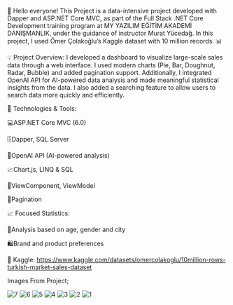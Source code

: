 👋 Hello everyone!
This Project is a data-intensive project developed with Dapper and ASP.NET Core MVC, as part of the Full Stack .NET Core Development training program at MY YAZILIM EĞİTİM AKADEMİ DANIŞMANLIK, under the guidance of instructor Murat Yücedağ. In this project, I used Ömer Çolakoğlu’s Kaggle dataset with 10 million records. 📊

💡 Project Overview:
I developed a dashboard to visualize large-scale sales data through a web interface. I used modern charts (Pie, Bar, Doughnut, Radar, Bubble) and added pagination support. Additionally, I integrated OpenAI API for AI-powered data analysis and made meaningful statistical insights from the data. I also added a searching feature to allow users to search data more quickly and efficiently.

🧰 Technologies & Tools:

💻ASP.NET Core MVC (6.0)

🗄️Dapper, SQL Server

🧠OpenAI API (AI-powered analysis)

📈Chart.js, LINQ & SQL

🧩ViewComponent, ViewModel

📑Pagination


📈 Focused Statistics:

👥Analysis based on age, gender and city

🛍️Brand and product preferences

📍 Kaggle: https://www.kaggle.com/datasets/omercolakoglu/10million-rows-turkish-market-sales-dataset

Images From Project;

![7](https://github.com/user-attachments/assets/0dd3d6d1-11ce-4b25-8af0-9b4c8b6d3a69)
![6](https://github.com/user-attachments/assets/5c8244b8-c090-49d4-96b3-cb7375fa0161)
![5](https://github.com/user-attachments/assets/68e7899a-1d7a-4240-a6f6-ecf7770c34b4)
![4](https://github.com/user-attachments/assets/6a75a154-c5a6-4dac-a67c-87579c0dedca)
![3](https://github.com/user-attachments/assets/671ada10-9e42-4594-b8c0-cdd8838eb0cb)
![2](https://github.com/user-attachments/assets/995587bc-0570-4779-9a4e-6d5148732fc1)
![1](https://github.com/user-attachments/assets/b25cb1f4-1857-423c-99e1-e0c028656a29)

